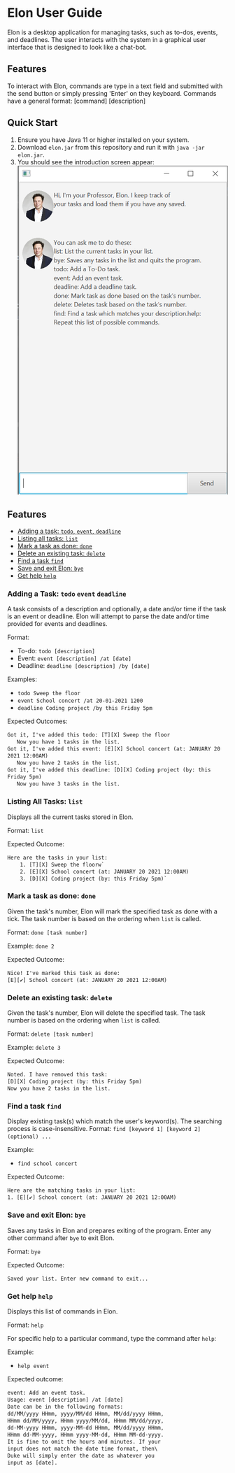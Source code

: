 # Elon User Guide
Elon is a desktop application for managing tasks, such as to-dos, events,
and deadlines. The user interacts with the system in a graphical user
interface that is designed to look like a chat-bot.

## Features 
To interact with Elon, commands are type in a text field and submitted
with the send button or simply pressing 'Enter' on they keyboard.
Commands have a general format: [command] [description]

## Quick Start
1. Ensure you have Java 11 or higher installed on your system.
1. Download `elon.jar` from this repository and run it with `java -jar elon.jar`.
1. You should see the introduction screen appear:
![Elon introduction screen](Ui_Intro_Screen.png)

## Features
* [Adding a task: `todo`, `event`, `deadline`](#adding-a-task-todo-event-deadline)
* [Listing all tasks: `list`](#listing-all-tasks-list)
* [Mark a task as done: `done`](#mark-a-task-as-done-done)
* [Delete an existing task: `delete`](#delete-an-existing-task-delete)
* [Find a task `find`](#find-a-task-find)
* [Save and exit Elon: `bye`](#save-and-exit-elon-bye)
* [Get help `help`](#get-help-help)

### Adding a Task: `todo` `event` `deadline`
A task consists of a description and optionally, a date and/or time
if the task is an event or deadline. Elon will attempt to parse the
date and/or time provided for events and deadlines.

Format:
* To-do: `todo [description]`
* Event: `event [description] /at [date]`
* Deadline: `deadline [description] /by [date]`

Examples:
* `todo Sweep the floor`
* `event School concert /at 20-01-2021 1200`
* `deadline Coding project /by this Friday 5pm`

Expected Outcomes:
```$xslt
Got it, I've added this todo: [T][X] Sweep the floor
   Now you have 1 tasks in the list.
Got it, I've added this event: [E][X] School concert (at: JANUARY 20 2021 12:00AM)
   Now you have 2 tasks in the list.
Got it, I've added this deadline: [D][X] Coding project (by: this Friday 5pm)
   Now you have 3 tasks in the list.
```

### Listing All Tasks: `list`
Displays all the current tasks stored in Elon.

Format: `list`

Expected Outcome:
```$xslt
Here are the tasks in your list:
    1. [T][X] Sweep the floorw`
    2. [E][X] School concert (at: JANUARY 20 2021 12:00AM)
    3. [D][X] Coding project (by: this Friday 5pm)`
```

### Mark a task as done: `done`
Given the task's number, Elon will mark the specified
task as done with a tick. The task number is based on 
the ordering when `list` is called.

Format: `done [task number]`

Example: `done 2`

Expected Outcome:
```$xslt
Nice! I've marked this task as done:
[E][✔] School concert (at: JANUARY 20 2021 12:00AM)
```

### Delete an existing task: `delete`
Given the task's number, Elon will delete the specified
task. The task number is based on the ordering when `list` is called.

Format: `delete [task number]`

Example: `delete 3`

Expected Outcome:
```$xslt
Noted. I have removed this task:
[D][X] Coding project (by: this Friday 5pm)
Now you have 2 tasks in the list.
```

### Find a task `find`
Display existing task(s) which match the user's keyword(s).
The searching process is case-insensitive.
Format: `find [keyword 1] [keyword 2] (optional) ...`

Example:
* `find school concert`

Expected Outcome:
```$xslt
Here are the matching tasks in your list:
1. [E][✔] School concert (at: JANUARY 20 2021 12:00AM)
```

### Save and exit Elon: `bye`
Saves any tasks in Elon and prepares exiting of the program.
Enter any other command after `bye` to exit Elon.

Format: `bye`

Expected Outcome:
```
Saved your list. Enter new command to exit...
```

### Get help `help`
Displays this list of commands in Elon.

Format: `help`
 
For specific help to a particular command, type the command after `help`:

Example:
* `help event`

Expected outcome:
```$xslt
event: Add an event task.
Usage: event [description] /at [date]
Date can be in the following formats:
dd/MM/yyyy HHmm, yyyy/MM/dd HHmm, MM/dd/yyyy HHmm,
HHmm dd/MM/yyyy, HHmm yyyy/MM/dd, HHmm MM/dd/yyyy,
dd-MM-yyyy HHmm, yyyy-MM-dd HHmm, MM/dd/yyyy HHmm,
HHmm dd-MM-yyyy, HHmm yyyy-MM-dd, HHmm MM-dd-yyyy.
It is fine to omit the hours and minutes. If your
input does not match the date time format, then\
Duke will simply enter the date as whatever you
input as [date].
```